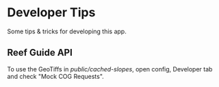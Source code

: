# Developer Tips

Some tips & tricks for developing this app.

## Reef Guide API

To use the GeoTiffs in _public/cached-slopes_, open config, Developer tab and check "Mock COG Requests".
